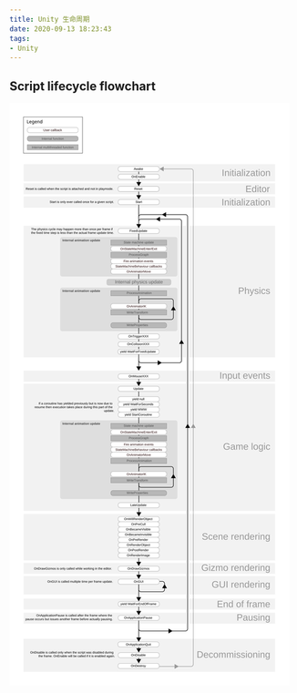 ```yaml
---
title: Unity 生命周期
date: 2020-09-13 18:23:43
tags:
- Unity
---
```


## Script lifecycle flowchart

![](./unity-lifecycle/monobehaviour_flowchart.svg)